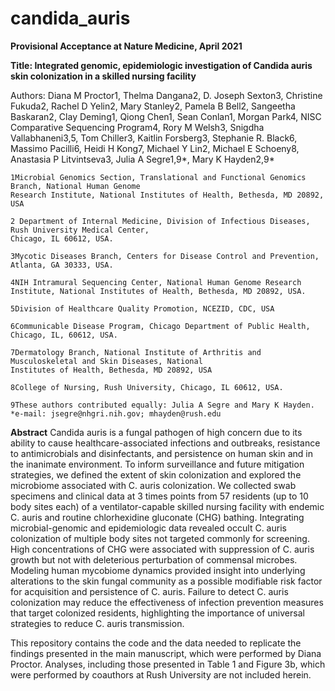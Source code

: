 # candida_auris

**Provisional Acceptance at Nature Medicine, April 2021**

**Title: Integrated genomic, epidemiologic investigation of Candida auris skin colonization in a skilled nursing facility**

Authors: Diana M Proctor1, Thelma Dangana2, D. Joseph Sexton3, Christine Fukuda2, Rachel D Yelin2, Mary
Stanley2, Pamela B Bell2, Sangeetha Baskaran2, Clay Deming1, Qiong Chen1, Sean Conlan1, Morgan Park4, NISC Comparative Sequencing Program4, Rory M Welsh3, Snigdha Vallabhaneni3,5, Tom Chiller3, Kaitlin Forsberg3, Stephanie R. Black6, Massimo Pacilli6, Heidi H Kong7, Michael Y Lin2, Michael E Schoeny8, Anastasia P Litvintseva3, Julia A Segre1,9*, Mary K Hayden2,9*

    1Microbial Genomics Section, Translational and Functional Genomics Branch, National Human Genome
    Research Institute, National Institutes of Health, Bethesda, MD 20892, USA

    2 Department of Internal Medicine, Division of Infectious Diseases, Rush University Medical Center,
    Chicago, IL 60612, USA.

    3Mycotic Diseases Branch, Centers for Disease Control and Prevention, Atlanta, GA 30333, USA.

    4NIH Intramural Sequencing Center, National Human Genome Research Institute, National Institutes of Health, Bethesda, MD 20892, USA.

    5Division of Healthcare Quality Promotion, NCEZID, CDC, USA

    6Communicable Disease Program, Chicago Department of Public Health, Chicago, IL, 60612, USA.

    7Dermatology Branch, National Institute of Arthritis and Musculoskeletal and Skin Diseases, National
    Institutes of Health, Bethesda, MD 20892, USA

    8College of Nursing, Rush University, Chicago, IL 60612, USA.

    9These authors contributed equally: Julia A Segre and Mary K Hayden.
    *e-mail: jsegre@nhgri.nih.gov; mhayden@rush.edu





**Abstract**
Candida auris is a fungal pathogen of high concern due to its ability to cause healthcare-associated infections and outbreaks, resistance to antimicrobials and disinfectants, and persistence on human skin and in the inanimate environment. To inform surveillance and future mitigation strategies, we defined the extent of skin colonization and explored the microbiome associated with C. auris colonization. We collected swab specimens and clinical data at 3 times points from 57 residents (up to 10 body sites each) of a ventilator-capable skilled nursing facility with endemic C. auris and routine chlorhexidine gluconate (CHG) bathing. Integrating microbial-genomic and epidemiologic data revealed occult C. auris colonization of multiple body sites not targeted commonly for screening. High concentrations of CHG were associated with suppression of C. auris growth but not with deleterious perturbation of commensal microbes. Modeling human mycobiome dynamics provided insight into underlying alterations to the skin fungal community as a possible modifiable risk factor for acquisition and persistence of C. auris. Failure to detect C. auris colonization may reduce the effectiveness of infection prevention measures that target colonized residents, highlighting the importance of universal strategies to reduce C. auris transmission. 


This repository contains the code and the data needed to replicate the findings presented in the main manuscript, which were performed by Diana Proctor. Analyses, including those presented in Table 1 and Figure 3b, which were performed by coauthors at Rush University are not included herein.
